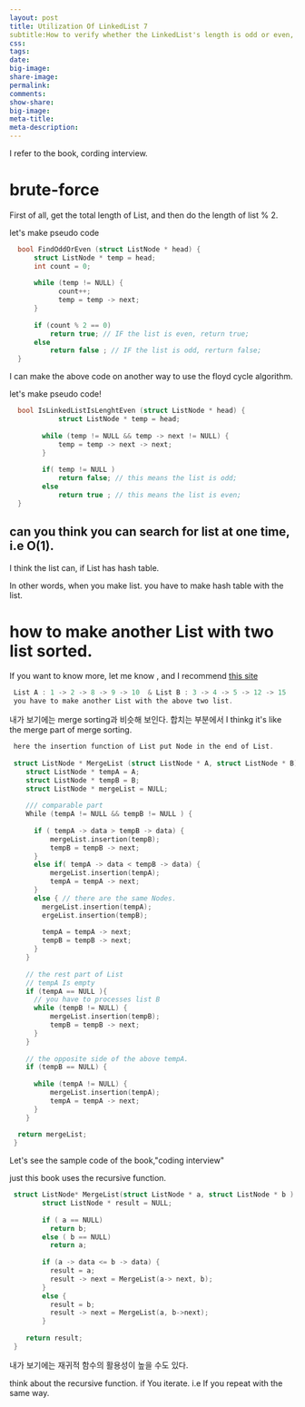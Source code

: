 ```yaml
---
layout: post
title: Utilization Of LinkedList 7
subtitle:How to verify whether the LinkedList's length is odd or even, and then the merge those LinkedLists 
css:
tags:
date:
big-image:
share-image:
permalink:
comments:
show-share:
big-image:
meta-title:
meta-description:
---
```


I refer to the book, cording interview.

# brute-force 

  First of all, get the total length of List, and then do the length of list % 2.
  
  let's make pseudo code
  
```c
  bool FindOddOrEven (struct ListNode * head) {
      struct ListNode * temp = head;
      int count = 0;
      
      while (temp != NULL) {
            count++;
            temp = temp -> next;
      }
      
      if (count % 2 == 0)
          return true; // IF the list is even, return true;
      else 
          return false ; // IF the list is odd, rerturn false;
  }
```
  
  I can make the above code on another way to use the floyd cycle algorithm. 
  
  let's make pseudo code!
  
```c
  bool IsLinkedListIsLenghtEven (struct ListNode * head) {
            struct ListNode * temp = head;
            
        while (temp != NULL && temp -> next != NULL) {
            temp = temp -> next -> next;
        }
        
        if( temp != NULL )
            return false; // this means the list is odd;
        else 
            return true ; // this means the list is even;
  }
```
  
  
## can you think you can search for list at one time, i.e O(1).

  I think the list can, if List has hash table.
  
  In other words, when you make list. you have to make hash table with the list. 
  
# how to make another List with two list sorted. 

 If you want to know more, let me know , and I recommend [this site](http://www.geeksforgeeks.org/merge-two-sorted-linked-lists/)

```c
 List A : 1 -> 2 -> 8 -> 9 -> 10  & List B : 3 -> 4 -> 5 -> 12 -> 15
 you have to make another List with the above two list. 
```

 내가 보기에는 merge sorting과 비슷해 보인다. 합치는 부분에서 
 I thinkg it's like the merge part of merge sorting. 
 
```c
 here the insertion function of List put Node in the end of List. 
 
 struct ListNode * MergeList (struct ListNode * A, struct ListNode * B) {
    struct ListNode * tempA = A;
    struct ListNode * tempB = B;
    struct ListNode * mergeList = NULL;
 
    /// comparable part 
    While (tempA != NULL && tempB != NULL ) {
      
      if ( tempA -> data > tempB -> data) {
          mergeList.insertion(tempB);
          tempB = tempB -> next;
      }
      else if( tempA -> data < tempB -> data) {
          mergeList.insertion(tempA);
          tempA = tempA -> next;
      }
      else { // there are the same Nodes.
        mergeList.insertion(tempA);
        ergeList.insertion(tempB);
        
        tempA = tempA -> next;
        tempB = tempB -> next;
      }
    }
    
    // the rest part of List
    // tempA Is empty
    if (tempA == NULL ){
      // you have to processes list B
      while (tempB != NULL) {
          mergeList.insertion(tempB);
          tempB = tempB -> next;
      }
    }
      
    // the opposite side of the above tempA. 
    if (tempB == NULL) {
    
      while (tempA != NULL) {
          mergeList.insertion(tempA);
          tempA = tempA -> next;
      }
    }
  
  return mergeList;
 }
```
 
 
 Let's see the sample code of the book,"coding interview"
 
 just this book uses the recursive function. 
 
```c
 struct ListNode* MergeList(struct ListNode * a, struct ListNode * b ) {
        struct ListNode * result = NULL;
        
        if ( a == NULL)
          return b;
        else ( b == NULL)
          return a;
          
        if (a -> data <= b -> data) {
          result = a; 
          result -> next = MergeList(a-> next, b);
        }
        else {
          result = b; 
          result -> next = MergeList(a, b->next);
        }
        
    return result;
 }
```
 
 내가 보기에는 재귀적 함수의 활용성이 높을 수도 있다. 
 
 think about the recursive function. if You iterate. i.e If you repeat with the same way.  
 

